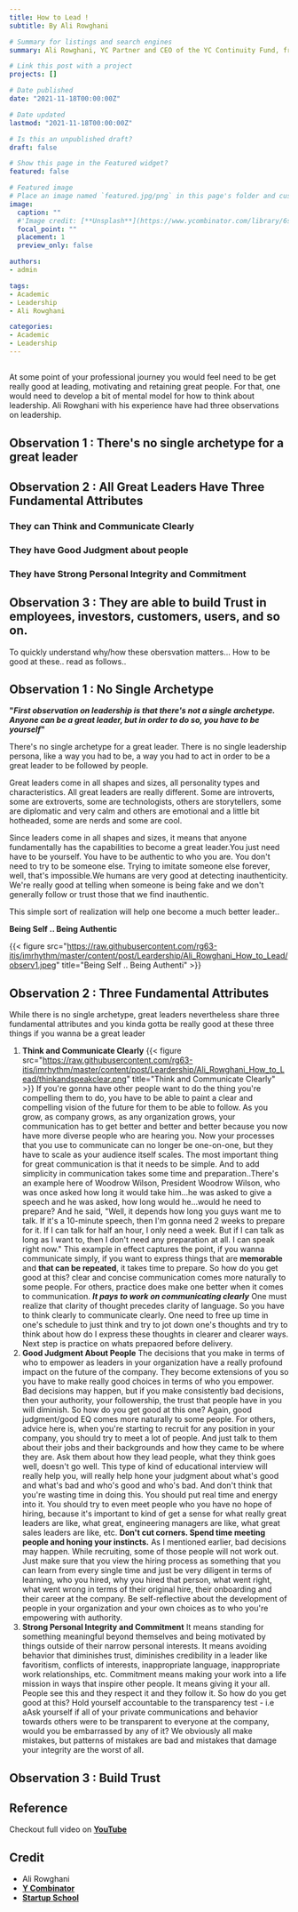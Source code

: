 ```yaml
---
title: How to Lead ! 
subtitle: By Ali Rowghani

# Summary for listings and search engines
summary: Ali Rowghani, YC Partner and CEO of the YC Continuity Fund, from his experience working with great leaders has **three observations on leadership**.. These observations, **answers many questions one might have** in his journey of leadership.. **Read If** you want to become good at leading, motivating, and retaining great people or you aren't sure what type of leader you are..

# Link this post with a project
projects: []

# Date published
date: "2021-11-18T00:00:00Z"

# Date updated
lastmod: "2021-11-18T00:00:00Z"

# Is this an unpublished draft?
draft: false

# Show this page in the Featured widget?
featured: false

# Featured image
# Place an image named `featured.jpg/png` in this page's folder and customize its options here.
image:
  caption: ""  
  #'Image credit: [**Unsplash**](https://www.ycombinator.com/library/6s-how-to-lead)'
  focal_point: ""
  placement: 1
  preview_only: false

authors:
- admin

tags:
- Academic
- Leadership
- Ali Rowghani

categories:
- Academic
- Leadership
---
```

##

At some point of your professional journey you would feel need to be get really good at leading, motivating and retaining great people. For that, one would need to develop a bit of mental model for how to think about leadership. Ali Rowghani with his experience have had three observations on leadership.

## Observation 1 : There's no single archetype for a great leader
## Observation 2 : All Great Leaders Have Three Fundamental Attributes
  ### They can Think and Communicate Clearly
  ### They have Good Judgment about people
  ### They have Strong Personal Integrity and Commitment
## Observation 3 : They are able to build Trust in employees, investors, customers, users, and so on.

To quickly understand why/how these obersvation matters... How to be good at these.. read as follows..

## Observation 1 : No Single Archetype

**"*First observation on leadership is that there's not a single archetype. Anyone can be a great leader, but in order to do so, you have to be yourself*"**

There's no single archetype for a great leader. There is no single leadership persona, like a way you had to be, a way you had to act in order to be a great leader to be followed by people. 

Great leaders come in all shapes and sizes, all personality types and characteristics. All great leaders are really different. Some are introverts, some are extroverts, some are technologists, others are storytellers, some are diplomatic and very calm and others are emotional and a little bit hotheaded, some are nerds and some are cool.

Since leaders come in all shapes and sizes, it means that anyone fundamentally has the capabilities to become a great leader.You just need have to be yourself. You have to be authentic to who you are. You don't need to try to be someone else. Trying to imitate someone else forever, well, that's impossible.We humans are very good at detecting inauthenticity. We're really good at telling when someone is being fake and we don't generally follow or trust those that we find inauthentic.

This simple sort of realization will help one become a much better leader..

**Being Self .. Being Authentic**

{{< figure src="https://raw.githubusercontent.com/rg63-itis/imrhythm/master/content/post/Leardership/Ali_Rowghani_How_to_Lead/observ1.jpeg" title="Being Self .. Being Authenti" >}}

## Observation 2 : Three Fundamental Attributes

While there is no single archetype, great leaders nevertheless share three fundamental attributes and you kinda gotta be really good at these three things if you wanna be a great leader
1. **Think and Communicate Clearly**
    {{< figure src="https://raw.githubusercontent.com/rg63-itis/imrhythm/master/content/post/Leardership/Ali_Rowghani_How_to_Lead/thinkandspeakclear.png" title="Think and Communicate Clearly" >}}
    If you're gonna have other people want to do the thing you're compelling them to do, you have to be able to paint a clear and compelling vision of the future for them to be able to follow.
    As you grow, as company grows, as any organization grows, your communication has to get better and better and better because you now have more diverse people who are hearing you. Now your processes that you use to communicate can no longer be one-on-one, but they have to scale as your audience itself scales.
    The most important thing for great communication is that it needs to be simple. And to add simplicity in communication takes some time and preparation..There's an example here of Woodrow Wilson, President Woodrow Wilson, who was once asked how long it would take him...he was asked to give a speech and he was asked, how long would he...would he need to prepare? And he said, "Well, it depends how long you guys want me to talk. If it's a 10-minute speech, then I'm gonna need 2 weeks to prepare for it. If I can talk for half an hour, I only need a week. But if I can talk as long as I want to, then I don't need any preparation at all. I can speak right now."
    This example in effect captures the point, if you wanna communicate simply, if you want to express things that are **memorable** and **that can be repeated**, it takes time to prepare.
    So how do you get good at this? clear and concise communication comes more naturally to some people. For others, practice does make one better when it comes to communication. 
    ***It pays to work on communicating clearly***
    One must realize that clarity of thought precedes clarity of language. So you have to think clearly to communicate clearly. One need to free up time in one's schedule to just think and try to jot down one's thoughts and try to think about how do I express these thoughts in clearer and clearer ways. Next step is practice on whats prepaored before delivery.
2. **Good Judgment About People**
     The decisions that you make in terms of who to empower as leaders in your organization have a really profound impact on the future of the company. They become extensions of you so you have to make really good choices in terms of who you empower. Bad decisions may happen, but if you make consistently bad decisions, then your authority, your followership, the trust that people have in you will diminish.
      So how do you get good at this one? Again, good judgment/good EQ comes more naturally to some people. For others, advice here is, when you're starting to recruit for any position in your company, you should try to meet a lot of people. And just talk to them about their jobs and their backgrounds and how they came to be where they are. Ask them about how they lead people, what they think goes well, doesn't go well. This type of kind of educational interview will really help you, will really help hone your judgment about what's good and what's bad and who's good and who's bad. And don't think that you're wasting time in doing this. You should put real time and energy into it. You should try to even meet people who you have no hope of hiring, because it's important to kind of get a sense for what really great leaders are like, what great, engineering managers are like, what great sales leaders are like, etc. **Don't cut corners. Spend time meeting people and honing your instincts.**
       As I mentioned earlier, bad decisions may happen. While recruiting, some of those people will not work out. Just make sure that you view the hiring process as something that you can learn from every single time and just be very diligent in terms of learning, who you hired, why you hired that person, what went right, what went wrong in terms of their original hire, their onboarding and their career at the company. Be self-reflective about the development of people in your organization and your own choices as to who you're empowering with authority.
3. **Strong Personal Integrity and Commitment**
    It means standing for something meaningful beyond themselves and being motivated by things outside of their narrow personal interests. It means avoiding behavior that diminishes trust, diminishes credibility in a leader like favoritism, conflicts of interests, inappropriate language, inappropriate work relationships, etc.
     Commitment means making your work into a life mission in ways that inspire other people. It means giving it your all. People see this and they respect it and they follow it. 
     So how do you get good at this? Hold yourself accountable to the transparency test - i.e aAsk yourself if all of your private communications and behavior towards others were to be transparent to everyone at the company, would you be embarrassed by any of it? We obviously all make mistakes, but patterns of mistakes are bad and mistakes that damage your integrity are the worst of all.

## Observation 3 : Build Trust


## Reference

Checkout full video on [**YouTube**](https://youtu.be/7HDO1p3VdYg)


## Credit
- Ali Rowghani
- [**Y Combinator**](https://www.ycombinator.com/)
- [**Startup School**](https://www.startupschool.org/)
